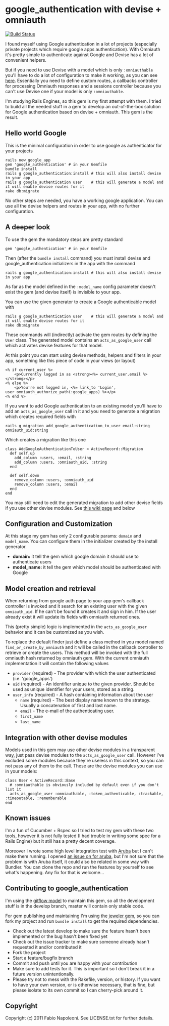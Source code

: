 # google_authentication with devise + omniauth

[![Build Status](https://secure.travis-ci.org/fabn/google_authentication.png)](http://travis-ci.org/fabn/google_authentication)

I found myself using Google authentication in a lot of projects (especially private projects which require google apps
authentication). With Omniauth it's pretty simple to authenticate against Google and Devise has a lot of convenient helpers.

But if you need to use Devise with a model which is only `:omniauthable` you'll have to do a lot of configuration to make
 it working, as you can see [here](https://github.com/plataformatec/devise/wiki/OmniAuth:-Overview). Essentially you need
 to define custom routes, a callbacks controller for processing Omniauth responses and a sessions controller because
 you can't use Devise one if your model is only `:omniauthable`.

I'm studying Rails Engines, so this gem is my first attempt with them. I tried to build all the needed stuff in a gem to
 develop an out-of-the-box solution for Google authentication based on devise + omniauth. This gem is the result.

## Hello world Google

This is the minimal configuration in order to use google as authenticator for your projects

    rails new google_app
    gem 'google_authentication' # in your Gemfile
    bundle install
    rails g google_authentication:install # this will also install devise in your app
    rails g google_authentication user    # this will generate a model and it will enable devise routes for it
    rake db:migrate

No other steps are needed, you have a working google application. You can use all the devise helpers and routes in your
app, with no further configuration.

## A deeper look

To use the gem the mandatory steps are pretty standard

    gem 'google_authentication' # in your Gemfile

Then (after the `bundle install` command) you must install devise and google_authentication initializers in the app with
 the command

    rails g google_authentication:install # this will also install devise in your app

As far as the model defined in the `:model_name` config parameter doesn't exist the gem (and devise itself) is invisible
 to your app.

You can use the given generator to create a Google authenticable model with

    rails g google_authentication user    # this will generate a model and it will enable devise routes for it
    rake db:migrate

These commands will (indirectly) activate the gem routes by defining the `User` class. The generated model contains an
 `acts_as_google_user` call which activates devise features for that model.

At this point you can start using devise methods, helpers and filters in your app, something like this piece of code in
 your views (or layout)

    <% if current_user %>
        <p>Currently logged in as <strong><%= current_user.email %></strong></p>
    <% else %>
        <p>You're not logged in, <%= link_to 'Login', user_omniauth_authorize_path(:google_apps) %></p>
    <% end %>

If you want to add Google authentication to an existing model you'll have to add an `acts_as_google_user` call in it and
 you need to generate a migration which creates required fields with

    rails g migration add_google_authentication_to_user email:string omniauth_uid:string

Which creates a migration like this one

    class AddGoogleAuthenticationToUser < ActiveRecord::Migration
      def self.up
        add_column :users, :email, :string
        add_column :users, :omniauth_uid, :string
      end

      def self.down
        remove_column :users, :omniauth_uid
        remove_column :users, :email
      end
    end

You may still need to edit the generated migration to add other devise fields if you use other devise modules.
 See [this wiki page](https://github.com/plataformatec/devise/wiki/How-To:-change-an-already-existing-table-to-add-devise-required-columns) and below

## Configuration and Customization

At this stage my gem has only 2 configurable params: `domain` and `model_name`. You can configure them in the initializer
 created by the install generator.

* **domain:** it tell the gem which google domain it should use to authenticate users
* **model_name:** it tell the gem which model should be authenticated with Google

## Model creation and retrieval

When returning from google auth page to your app gem's callback controller is invoked and it search for an existing user
 with the given `omniauth_uid`. If he can't be found it creates it and sign in him. If the user already exist it will
 update its fields with omniauth returned ones.

This (pretty simple) logic is implemented in the `acts_as_google_user` behavior and it can be customized as you wish.

To replace the default finder just define a class method in you model named `find_or_create_by_omniauth` and it will be
 called in the callback controller to retrieve or create the users. This method will be invoked with the full omniauth hash
 returned by omniauth gem. With the current omniauth implementation it will contain the following values

* `provider` (required) - The provider with which the user authenticated (i.e. 'google_apps')
* `uid` (required) - An identifier unique to the given provider. Should be used as unique identifier for your users, stored as a string.
* `user_info` (required) - A hash containing information about the user
  * `name` (required) - The best display name known to the strategy. Usually a concatenation of first and last name.
  * `email` - The e-mail of the authenticating user.
  * `first_name`
  * `last_name`

## Integration with other devise modules

Models used in this gem may use other devise modules in a transparent way, just pass devise modules to the `acts_as_google_user`
 call. However I've excluded some modules because they're useless in this context, so you can not pass any of them to the call.
 These are the devise modules you can use in your models:

    class User < ActiveRecord::Base
      # :omniauthable is obviously included by default even if you don't list it
      acts_as_google_user :omniauthable, :token_authenticable, :trackable, :timeoutable, :rememberable
    end

## Known issues

I'm a fun of Cucumber + Rspec so I tried to test my gem with these two tools, however it is not fully tested (I had
 trouble in writing some spec for a Rails Engine) but it still has a pretty decent coverage.

Moreover I wrote some high level integration test with [Aruba](https://github.com/cucumber/aruba) but I can't make them
 running. I opened [an issue on for aruba](https://github.com/cucumber/aruba/issues/77), but I'm not sure that the problem
 is with Aruba itself, it could also be related in some way with Bundler. You can clone the repo and run the features by
 yourself to see what's happening. Any fix for that is welcome...

## Contributing to google_authentication

I'm using the [gitflow model](https://github.com/nvie/gitflow) to maintain this gem, so all the development stuff is in
 the develop branch, master will contain only stable code.

For gem publishing and maintaining I'm using the [jeweler gem](https://github.com/technicalpickles/jeweler), so you can
 fork my project and run `bundle install` to get the required dependencies.

* Check out the latest develop to make sure the feature hasn't been implemented or the bug hasn't been fixed yet
* Check out the issue tracker to make sure someone already hasn't requested it and/or contributed it
* Fork the project
* Start a feature/bugfix branch
* Commit and push until you are happy with your contribution
* Make sure to add tests for it. This is important so I don't break it in a future version unintentionally.
* Please try not to mess with the Rakefile, version, or history. If you want to have your own version, or is otherwise necessary, that is fine, but please isolate to its own commit so I can cherry-pick around it.

## Copyright

Copyright (c) 2011 Fabio Napoleoni. See LICENSE.txt for
further details.

